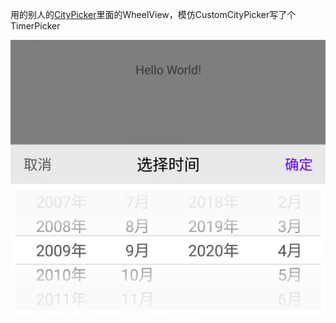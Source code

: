 用的别人的[CityPicker](https://github.com/crazyandcoder/citypicker)里面的WheelView，模仿CustomCityPicker写了个TimerPicker

![image](https://github.com/daonvshu/TimerPicker/blob/master/demo.png?raw=true)